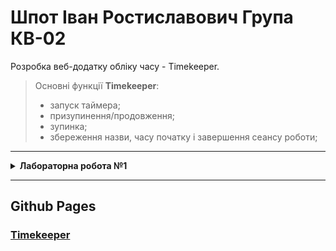 # Шпот Іван Ростиславович Група КВ-02

Розробка веб-додатку обліку часу - Timekeeper. 

> Основні функції **Timekeeper**:
> * запуск таймера;
> * призупинення/продовження;
> * зупинка;
> * збереження назви, часу початку і завершення сеансу роботи;

<hr>

<details>
  
  <summary> <strong>Лабораторна робота №1</strong> </summary>

## **Розробка статичного інтерфейсу Web-додатка.**

***Мета***: ознайомитись із засобами мов HTML5 та CSS3 та навчитись застосовувати бібліотеки Twitter Bootstrap/Material UI щодо швидкої побудови Web-інтерфейсу користувача.

***Загальне завдання***: розробити статичні Web-сторінки додатку та перевірити коректне їх відображення на екранах різного розміру.
Інструменти розробки: мови HTML5, CSS3, фреймворки Twitter Bootstrap або Material UI. (уроки від TutorialRepublic)

### [**Звіт**](https://docs.google.com/document/d/1X_4rErcX57OFTse4VcdoAn3TSj-ZNMmx6yeMv7z3jvQ/edit?usp=sharing)
  
</details>

<hr>

## Github Pages

### [**Timekeeper**](https://IvanShpot.github.io)
